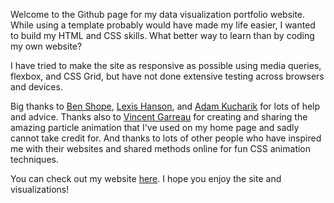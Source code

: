 Welcome to the Github page for my data visualization portfolio website. While using a template probably would have made my life easier, I wanted to build my HTML and CSS skills. What better way to learn than by coding my own website? 

I have tried to make the site as responsive as possible using media queries, flexbox, and CSS Grid, but have not done extensive testing across browsers and devices. 

Big thanks to [Ben Shope](https://github.com/benshope), [Lexis Hanson](https://github.com/lexishanson), and [Adam Kucharik](https://github.com/akucharik) for lots of help and advice. Thanks also to [Vincent Garreau](https://github.com/VincentGarreau) for creating and sharing the amazing particle animation that I've used on my home page and sadly cannot take credit for. And thanks to lots of other people who have inspired me with their websites and shared methods online for fun CSS animation techniques.

You can check out my website [here](http://elizabeth-shope.com/). I hope you enjoy the site and visualizations! 
